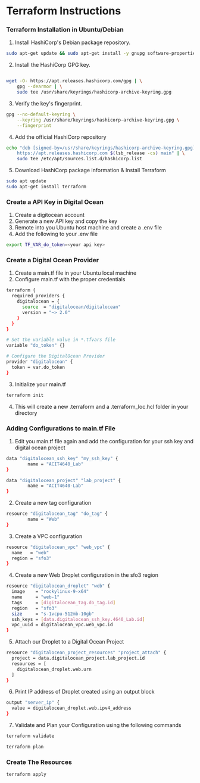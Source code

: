 # Terraform Instructions

### Terraform Installation in Ubuntu/Debian

1. Install HashiCorp's Debian package repository.
```bash
sudo apt-get update && sudo apt-get install -y gnupg software-properties-common

```

2. Install the HashiCorp GPG key.
```bash

wget -O- https://apt.releases.hashicorp.com/gpg | \
    gpg --dearmor | \
    sudo tee /usr/share/keyrings/hashicorp-archive-keyring.gpg
```

3. Verify the key's fingerprint.
```bash
gpg --no-default-keyring \
    --keyring /usr/share/keyrings/hashicorp-archive-keyring.gpg \
    --fingerprint
```

4. Add the official HashiCorp repository
```bash
echo "deb [signed-by=/usr/share/keyrings/hashicorp-archive-keyring.gpg] \
    https://apt.releases.hashicorp.com $(lsb_release -cs) main" | \
    sudo tee /etc/apt/sources.list.d/hashicorp.list
```

5. Download HashiCorp package information & Install Terraform
```bash
sudo apt update
sudo apt-get install terraform
```

### Create a API Key in Digital Ocean
1. Create a digitocean account
2. Generate a new API key and copy the key
3. Remote into you Ubuntu host machine and create a .env file
4. Add the following to your .env file

```bash
export TF_VAR_do_token=<your api key>
```

### Create a Digital Ocean Provider
1. Create a main.tf file in your Ubuntu local machine
2. Configure main.tf with the proper credentials

```bash
terraform {
  required_providers {
    digitalocean = {
      source  = "digitalocean/digitalocean"
      version = "~> 2.0"
    }
  }
}

# Set the variable value in *.tfvars file
variable "do_token" {}

# Configure the DigitalOcean Provider
provider "digitalocean" {
  token = var.do_token
}
```
3. Initialize your main.tf

```bash
terraform init
```
4. This will create a new .terraform and a .terraform_loc.hcl folder in your directory

### Adding Configurations to main.tf File
1. Edit you main.tf file again and add the configuration for your ssh key and digital ocean project

```bash
data "digitalocean_ssh_key" "my_ssh_key" {
        name = "ACIT4640_Lab"
}

data "digitalocean_project" "lab_project" {
        name = "ACIT4640-Lab"
}
```
2. Create a new tag configuration
```bash
resource "digitalocean_tag" "do_tag" {
        name = "Web"
}
```
3. Create a VPC configuration
```bash
resource "digitalocean_vpc" "web_vpc" {
  name   = "web"
  region = "sfo3"
}
```
4. Create a new Web Droplet configuration in the sfo3 region
```bash
resource "digitalocean_droplet" "web" {
  image    = "rockylinux-9-x64"
  name     = "web-1"
  tags     = [digitalocean_tag.do_tag.id]
  region   = "sfo3"
  size     = "s-1vcpu-512mb-10gb"
  ssh_keys = [data.digitalocean_ssh_key.4640_Lab.id]
  vpc_uuid = digitalocean_vpc.web_vpc.id
}
```
5. Attach our Droplet to a Digital Ocean Project
```bash
resource "digitalocean_project_resources" "project_attach" {
  project = data.digitalocean_project.lab_project.id
  resources = [
    digitalocean_droplet.web.urn
  ]
}
```
6. Print IP address of Droplet created using an output block
```bash
output "server_ip" {
  value = digitalocean_droplet.web.ipv4_address
}
```

7. Validate and Plan your Configuration using the following commands
```bash
terraform validate
```
```bash
terraform plan
```

### Create The Resources
```bash
terraform apply
```

